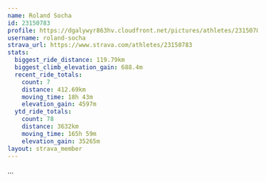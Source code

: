 ```yaml
---
name: Roland Socha
id: 23150783
profile: https://dgalywyr863hv.cloudfront.net/pictures/athletes/23150783/14745672/4/large.jpg
username: roland-socha
strava_url: https://www.strava.com/athletes/23150783
stats:
  biggest_ride_distance: 119.79km
  biggest_climb_elevation_gain: 688.4m
  recent_ride_totals:
    count: 7
    distance: 412.69km
    moving_time: 18h 43m
    elevation_gain: 4597m
  ytd_ride_totals:
    count: 78
    distance: 3632km
    moving_time: 165h 59m
    elevation_gain: 35265m
layout: strava_member
--- 
```

...
